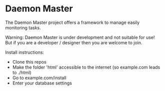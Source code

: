 Daemon Master
============

The Daemon Master project offers a framework to manage easily monitoring tasks.

Warning: Daemon Master is under development and not suitable for use! But if you are a developer / designer then you are welcome to join.

Install instructions:

* Clone this repos
* Make the folder 'html' accessible to the internet (so example.com leads to ./html)
* Go to example.com/install
* Enter your database settings
